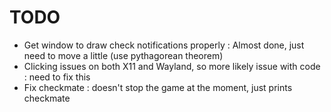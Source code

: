 # TODO

* Get window to draw check notifications properly : Almost done, just need to move a little (use pythagorean theorem)
* Clicking issues on both X11 and Wayland, so more likely issue with code : need to fix this
* Fix checkmate : doesn't stop the game at the moment, just prints checkmate